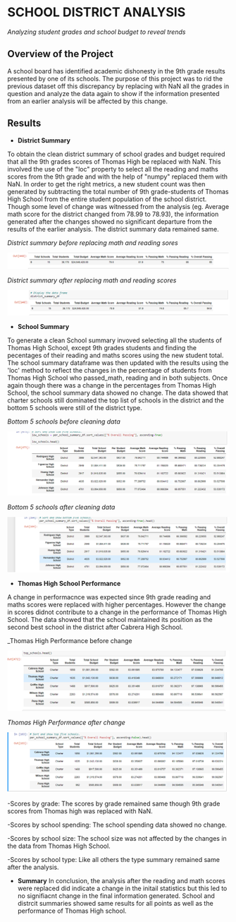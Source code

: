 # SCHOOL DISTRICT ANALYSIS
_Analyzing student grades and school budget to reveal trends_


## Overview of the Project
A school board has identified academic dishonesty in the 9th grade results presented by one of its schools. 
The purpose of this project was to rid the previous dataset off this discrepancy by replacing with NaN all the grades in question and analyze the data again to show if the information presented from an earlier analysis will be affected by this change.

## Results

* **District Summary**

To obtain the clean district summary of school grades and budget required that all the 9th grades scores of Thomas High be replaced with NaN. This involved the use of the "loc" property to select all the reading and maths scores from the 9th grade and with the help of "numpy" replaced them with NaN.
In order to get the right metrics, a new student count was then generated by subtracting the total number of 9th grade-students of Thomas High School from the entire student population of the school district.
Though some level of change was witnessed from the analysis (eg. Average math score for the district changed from 78.99 to 78.93), the information generated after the changes showed no significant departure from the results of the earlier analysis. The district summary data remained same.


_*District summary before replacing math and reading sores*_

![Alt text](https://github.com/emmanuelbrim/School_District_Analysis/blob/main/Resources/Dsummaryoriginal.PNG)

_*District summary after replacing math and reading scores*_

![Alt text](https://github.com/emmanuelbrim/School_District_Analysis/blob/main/Resources/Dsummaryfinal.PNG)


* **School Summary**

To generate a clean School summary invoved selecting all the students of Thomas High School, except 9th grades students and finding the pecentages of their reading and maths scores using the new student total. The school summary dataframe was then updated with the results using the 'loc' method to reflect the changes in the percentage of students from Thomas High School who passed_math, reading and in both subjects. 
Once again though there was a change in the percentages from Thomas High School, the school summary data showed no change. 
The data showed that charter schools still dominated the top list of schools in the district and the bottom 5 schools were still of the district type. 

_Bottom 5 schools before cleaning data_

![Alt text](https://github.com/emmanuelbrim/School_District_Analysis/blob/main/Resources/bottomschooloriginal.PNG)

_Bottom 5 schools after cleaning data_

![Alt text](https://github.com/emmanuelbrim/School_District_Analysis/blob/main/Resources/bottomschoolfinal.PNG)



* **Thomas High School Performance**

A change in performacnce was expected since 9th grade reading and maths scores were replaced with higher percentages. However the change in scores didnot contribute to a change in the performance of Thomas High School. The data showed that the school maintained its position as the second best school in the district after Cabrera High School. 

_Thomas High Performance before change

![Alt text](https://github.com/emmanuelbrim/School_District_Analysis/blob/main/Resources/topschoolsoriginal.PNG)


_Thomas High Performance after change_

![Alt text](https://github.com/emmanuelbrim/School_District_Analysis/blob/main/Resources/topschoolfinal.PNG)



-Scores by grade:
The scores by grade remained same though 9th grade scores from Thomas high was replaced with NaN.

-Scores by school spending:
The school spending data showed no change.

-Scores by school size:
The school size was not affected by the changes in the data from Thomas High School.

-Scores by school type:
Like all others the type summary remained same after the analysis.




* **Summary**
In conclusion, the analysis after the reading and math scores were replaced did indicate a change in the initail statistics but this led to no signifiacnt change in the final information generated. School and distrcit summaries showed same results for all points as well as the performance of Thomas High school.  


